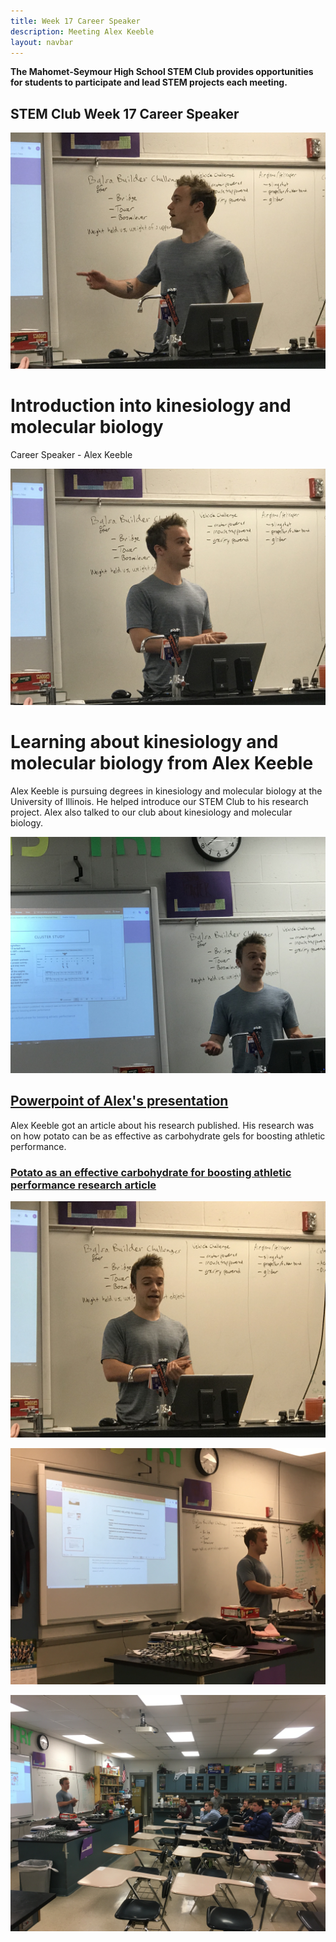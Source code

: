 ```yaml
---
title: Week 17 Career Speaker
description: Meeting Alex Keeble                      
layout: navbar
---
```


**The Mahomet-Seymour High School STEM Club provides opportunities for students to participate and lead STEM projects each meeting.**


## **STEM Club Week 17 Career Speaker**

![](images/STEMClubProjectWeek17A.jpeg)

# **Introduction into kinesiology and molecular biology**
Career Speaker - Alex Keeble

![](images/STEMClubProjectWeek17B.jpeg)


# **Learning about kinesiology and molecular biology from Alex Keeble**                               

Alex Keeble is pursuing degrees in kinesiology and molecular biology at the University of Illinois.  He helped introduce our STEM Club to his research project.  Alex also talked to our club about kinesiology and molecular biology.

![](images/STEMClubProjectWeek17C.jpeg)

## **[Powerpoint of Alex's presentation](/documents/AlexKeebleSTEM..pptx)**




Alex Keeble got an article about his research published.  His research was on how potato can be as effective as carbohydrate gels for boosting athletic performance.                                                                                        
### **[Potato as an effective carbohydrate for boosting athletic performance research article](https://news.illinois.edu/view/6367/803645)**




![](images/STEMClubProjectWeek17D.jpeg)


![](images/STEMClubProjectWeek17E.jpeg)


![](images/STEMClubProjectWeek17H.jpeg)
